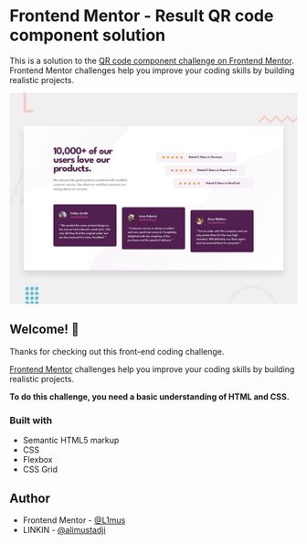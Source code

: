 # Frontend Mentor - Result QR code component solution

This is a solution to the [QR code component challenge on Frontend Mentor](https://www.frontendmentor.io/challenges/qr-code-component-iux_sIO_H). Frontend Mentor challenges help you improve your coding skills by building realistic projects.

![Design preview for the QR code component solution coding challenge](./desktop-preview.jpg)

## Welcome! 👋

Thanks for checking out this front-end coding challenge.

[Frontend Mentor](https://www.frontendmentor.io) challenges help you improve your coding skills by building realistic projects.

**To do this challenge, you need a basic understanding of HTML and CSS.**

### Built with

- Semantic HTML5 markup
- CSS
- Flexbox
- CSS Grid

## Author

- Frontend Mentor - [@L1mus](https://www.frontendmentor.io/profile/L1mus)
- LINKIN - [@alimustadji](https://www.linkedin.com/in/alimustadji/)

